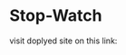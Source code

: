 # Stop-Watch

visit doplyed site on this link: <a href='https://cmmubeenofficial.github.io/Stop-Watch/' />
